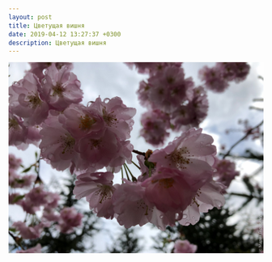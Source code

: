 ```yaml
---
layout: post
title: Цветущая вишня
date: 2019-04-12 13:27:37 +0300
description: Цветущая вишня
---
```


<img src="/assets/images/2019/04/2019-04-12_13-27-37_IMG_0453_web.jpg" class="img-fluid mx-auto d-block" alt="Цветущая вишня" />
